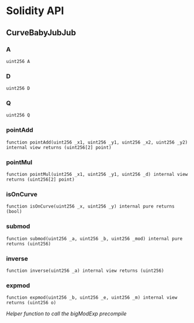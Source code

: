 # Solidity API

## CurveBabyJubJub

### A

```solidity
uint256 A
```

### D

```solidity
uint256 D
```

### Q

```solidity
uint256 Q
```

### pointAdd

```solidity
function pointAdd(uint256 _x1, uint256 _y1, uint256 _x2, uint256 _y2) internal view returns (uint256[2] point)
```

### pointMul

```solidity
function pointMul(uint256 _x1, uint256 _y1, uint256 _d) internal view returns (uint256[2] point)
```

### isOnCurve

```solidity
function isOnCurve(uint256 _x, uint256 _y) internal pure returns (bool)
```

### submod

```solidity
function submod(uint256 _a, uint256 _b, uint256 _mod) internal pure returns (uint256)
```

### inverse

```solidity
function inverse(uint256 _a) internal view returns (uint256)
```

### expmod

```solidity
function expmod(uint256 _b, uint256 _e, uint256 _m) internal view returns (uint256 o)
```

_Helper function to call the bigModExp precompile_

